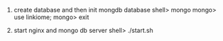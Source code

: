 1. create database and then init mongdb database 
    shell> mongo
    mongo> use linkiome;
    mongo> exit

2. start nginx and mongo db server
    shell> ./start.sh
